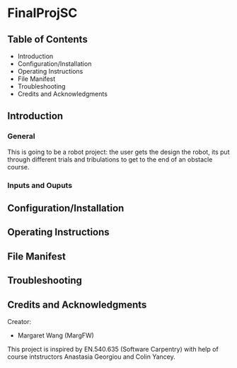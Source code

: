 # FinalProjSC

## Table of Contents
* Introduction
* Configuration/Installation
* Operating Instructions
* File Manifest
* Troubleshooting
* Credits and Acknowledgments

## Introduction
### General
This is going to be a robot project: the user gets the design the robot, its put through different trials and tribulations to get to the end of an obstacle course.

### Inputs and Ouputs

## Configuration/Installation

## Operating Instructions

## File Manifest

## Troubleshooting


## Credits and Acknowledgments
Creator:
* Margaret Wang   (MargFW)
     
This project is inspired by EN.540.635 (Software Carpentry) with help of course intstructors Anastasia Georgiou and Colin Yancey.

